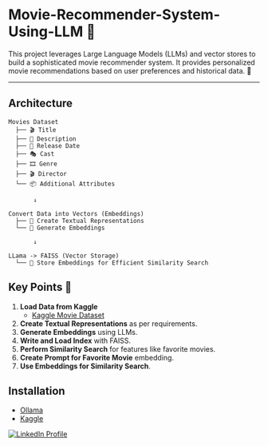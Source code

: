 # Movie-Recommender-System-Using-LLM 🎥 

This project leverages Large Language Models (LLMs) and vector stores to build a sophisticated movie recommender system. It provides personalized movie recommendations based on user preferences and historical data. 🌟

------------------------------------------------------------------------------------------------------------------------------------------------------------

## Architecture

```plaintext
Movies Dataset
  ├── 🎬 Title
  ├── 📝 Description
  ├── 📅 Release Date
  ├── 🎭 Cast
  ├── 🎞️ Genre
  ├── 🎬 Director
  └── 📦 Additional Attributes

       ↓

Convert Data into Vectors (Embeddings)
  ├── 📜 Create Textual Representations
  └── 🔢 Generate Embeddings 

       ↓

LLama -> FAISS (Vector Storage)
  └── 💾 Store Embeddings for Efficient Similarity Search

```


## Key Points 📌

1. **Load Data from Kaggle**
    - [Kaggle Movie Dataset](https://www.kaggle.com/datasets/shivamb/netflix-shows)
2. **Create Textual Representations** as per requirements.
3. **Generate Embeddings** using LLMs.
4. **Write and Load Index** with FAISS.
5. **Perform Similarity Search** for features like favorite movies.
6. **Create Prompt for Favorite Movie** embedding.
7. **Use Embeddings for Similarity Search**.


## Installation

- [Ollama](https://www.ollama.com/)
- [Kaggle](https://www.kaggle.com/)



<a href="https://www.linkedin.com/in/mansi-more-0943/"> ![LinkedIn Profile](https://img.shields.io/badge/LinkedIn-0077B5?style=for-the-badge&logo=linkedin&logoColor=white) </a>

